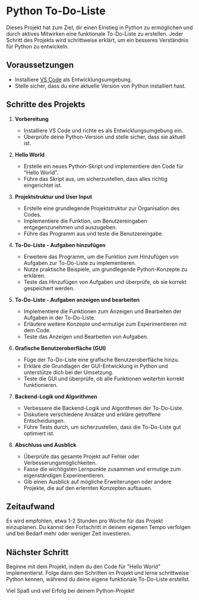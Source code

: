 # Python To-Do-Liste

Dieses Projekt hat zum Ziel, dir einen Einstieg in Python zu ermöglichen und durch aktives Mitwirken eine funktionale To-Do-Liste zu erstellen. Jeder Schritt des Projekts wird schrittweise erklärt, um ein besseres Verständnis für Python zu entwickeln.

## Voraussetzungen

- Installiere [VS Code](https://code.visualstudio.com/) als Entwicklungsumgebung.
- Stelle sicher, dass du eine aktuelle Version von Python installiert hast.

## Schritte des Projekts

1. **Vorbereitung**
   - Installiere VS Code und richte es als Entwicklungsumgebung ein.
   - Überprüfe deine Python-Version und stelle sicher, dass sie aktuell ist.

2. **Hello World**
   - Erstelle ein neues Python-Skript und implementiere den Code für "Hello World".
   - Führe das Skript aus, um sicherzustellen, dass alles richtig eingerichtet ist.

3. **Projektstruktur und User Input**
   - Erstelle eine grundlegende Projektstruktur zur Organisation des Codes.
   - Implementiere die Funktion, um Benutzereingaben entgegenzunehmen und auszugeben.
   - Führe das Programm aus und teste die Benutzereingabe.

4. **To-Do-Liste - Aufgaben hinzufügen**
   - Erweitere das Programm, um die Funktion zum Hinzufügen von Aufgaben zur To-Do-Liste zu implementieren.
   - Nutze praktische Beispiele, um grundlegende Python-Konzepte zu erklären.
   - Teste das Hinzufügen von Aufgaben und überprüfe, ob sie korrekt gespeichert werden.

5. **To-Do-Liste - Aufgaben anzeigen und bearbeiten**
   - Implementiere die Funktionen zum Anzeigen und Bearbeiten der Aufgaben in der To-Do-Liste.
   - Erläutere weitere Konzepte und ermutige zum Experimentieren mit dem Code.
   - Teste das Anzeigen und Bearbeiten von Aufgaben.

6. **Grafische Benutzeroberfläche (GUI)**
   - Füge der To-Do-Liste eine grafische Benutzeroberfläche hinzu.
   - Erkläre die Grundlagen der GUI-Entwicklung in Python und unterstütze dich bei der Umsetzung.
   - Teste die GUI und überprüfe, ob alle Funktionen weiterhin korrekt funktionieren.

7. **Backend-Logik und Algorithmen**
   - Verbessere die Backend-Logik und Algorithmen der To-Do-Liste.
   - Diskutiere verschiedene Ansätze und erkläre getroffene Entscheidungen.
   - Führe Tests durch, um sicherzustellen, dass die To-Do-Liste gut optimiert ist.

8. **Abschluss und Ausblick**
   - Überprüfe das gesamte Projekt auf Fehler oder Verbesserungsmöglichkeiten.
   - Fasse die wichtigsten Lernpunkte zusammen und ermutige zum eigenständigen Experimentieren.
   - Gib einen Ausblick auf mögliche Erweiterungen oder andere Projekte, die auf den erlernten Konzepten aufbauen.

## Zeitaufwand

Es wird empfohlen, etwa 1-2 Stunden pro Woche für das Projekt einzuplanen. Du kannst den Fortschritt in deinem eigenen Tempo verfolgen und bei Bedarf mehr oder weniger Zeit investieren.

## Nächster Schritt

Beginne mit dem Projekt, indem du den Code für "Hello World" implementierst. Folge dann den Schritten im Projekt und lerne schrittweise Python kennen, während du deine eigene funktionale To-Do-Liste erstellst.

Viel Spaß und viel Erfolg bei deinem Python-Projekt!
